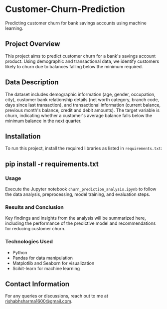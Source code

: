 # Customer-Churn-Prediction
Predicting customer churn for bank savings accounts using machine learning.

## Project Overview
This project aims to predict customer churn for a bank's savings account product. Using demographic and transactional data, we identify customers likely to churn due to balances falling below the minimum required.

## Data Description
The dataset includes demographic information (age, gender, occupation, city), customer bank relationship details (net worth category, branch code, days since last transaction), and transactional information (current balance, previous month's balance, credit and debit amounts). The target variable is churn, indicating whether a customer's average balance falls below the minimum balance in the next quarter.

## Installation
To run this project, install the required libraries as listed in `requirements.txt`:

## pip install -r requirements.txt
### Usage
Execute the Jupyter notebook `churn_prediction_analysis.ipynb` to follow the data analysis, preprocessing, model training, and evaluation steps.

### Results and Conclusion
Key findings and insights from the analysis will be summarized here, including the performance of the predictive model and recommendations for reducing customer churn.

### Technologies Used
- Python
- Pandas for data manipulation
- Matplotlib and Seaborn for visualization
- Scikit-learn for machine learning

## Contact Information
For any queries or discussions, reach out to me at rishabhsharma1600@gmail.com.

